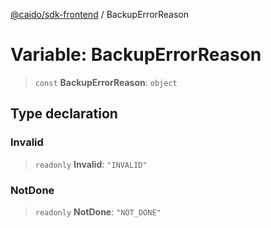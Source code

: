 [@caido/sdk-frontend](../index.md) / BackupErrorReason

# Variable: BackupErrorReason

> `const` **BackupErrorReason**: `object`

## Type declaration

### Invalid

> `readonly` **Invalid**: `"INVALID"`

### NotDone

> `readonly` **NotDone**: `"NOT_DONE"`
